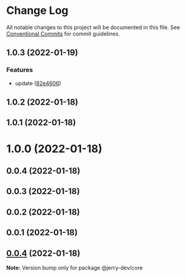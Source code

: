 # Change Log

All notable changes to this project will be documented in this file.
See [Conventional Commits](https://conventionalcommits.org) for commit guidelines.

## 1.0.3 (2022-01-19)


### Features

* update ([82e4606](https://github.com/lin559/lerna-demo/commit/82e4606635ded5c747818e64720c95cba0b8145a))



## 1.0.2 (2022-01-18)



## 1.0.1 (2022-01-18)



# 1.0.0 (2022-01-18)



## 0.0.4 (2022-01-18)



## 0.0.3 (2022-01-18)



## 0.0.2 (2022-01-18)



## 0.0.1 (2022-01-18)






## [0.0.4](https://github.com/lin559/lerna-demo/compare/v0.0.3...v0.0.4) (2022-01-18)

**Note:** Version bump only for package @jerry-dev/core
